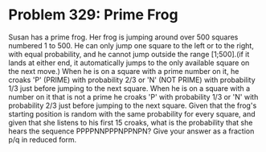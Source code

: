 # Problem 329: Prime Frog
Susan has a prime frog. Her frog is jumping around over 500 squares
numbered 1 to 500. He can only jump one square to the left or to the
right, with equal probability, and he cannot jump outside the range
\[1;500\].(if it lands at either end, it automatically jumps to the only
available square on the next move.) When he is on a square with a prime
number on it, he croaks 'P' (PRIME) with probability 2/3 or 'N' (NOT
PRIME) with probability 1/3 just before jumping to the next square. When
he is on a square with a number on it that is not a prime he croaks 'P'
with probability 1/3 or 'N' with probability 2/3 just before jumping to
the next square. Given that the frog's starting position is random with
the same probability for every square, and given that she listens to his
first 15 croaks, what is the probability that she hears the sequence
PPPPNNPPPNPPNPN? Give your answer as a fraction p/q in reduced form.
